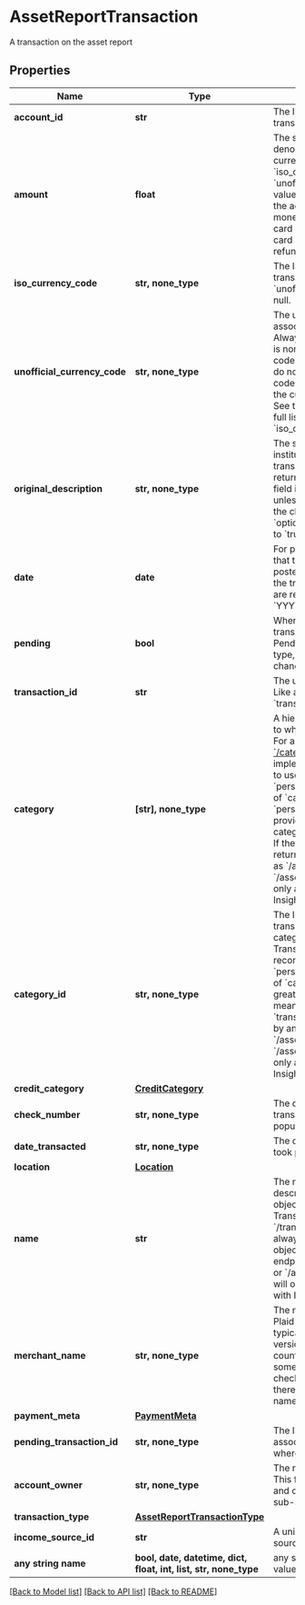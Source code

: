 # AssetReportTransaction

A transaction on the asset report

## Properties
Name | Type | Description | Notes
------------ | ------------- | ------------- | -------------
**account_id** | **str** | The ID of the account in which this transaction occurred. | 
**amount** | **float** | The settled value of the transaction, denominated in the transactions&#39;s currency, as stated in &#x60;iso_currency_code&#x60; or &#x60;unofficial_currency_code&#x60;. Positive values when money moves out of the account; negative values when money moves in. For example, debit card purchases are positive; credit card payments, direct deposits, and refunds are negative. | 
**iso_currency_code** | **str, none_type** | The ISO-4217 currency code of the transaction. Always &#x60;null&#x60; if &#x60;unofficial_currency_code&#x60; is non-null. | 
**unofficial_currency_code** | **str, none_type** | The unofficial currency code associated with the transaction. Always &#x60;null&#x60; if &#x60;iso_currency_code&#x60; is non-&#x60;null&#x60;. Unofficial currency codes are used for currencies that do not have official ISO currency codes, such as cryptocurrencies and the currencies of certain countries.  See the [currency code schema](https://plaid.com/docs/api/accounts#currency-code-schema) for a full listing of supported &#x60;iso_currency_code&#x60;s. | 
**original_description** | **str, none_type** | The string returned by the financial institution to describe the transaction. For transactions returned by &#x60;/transactions/get&#x60;, this field is in beta and will be omitted unless the client is both enrolled in the closed beta program and has set &#x60;options.include_original_description&#x60; to &#x60;true&#x60;. | 
**date** | **date** | For pending transactions, the date that the transaction occurred; for posted transactions, the date that the transaction posted. Both dates are returned in an [ISO 8601](https://wikipedia.org/wiki/ISO_8601) format ( &#x60;YYYY-MM-DD&#x60; ). | 
**pending** | **bool** | When &#x60;true&#x60;, identifies the transaction as pending or unsettled. Pending transaction details (name, type, amount, category ID) may change before they are settled. | 
**transaction_id** | **str** | The unique ID of the transaction. Like all Plaid identifiers, the &#x60;transaction_id&#x60; is case sensitive. | 
**category** | **[str], none_type** | A hierarchical array of the categories to which this transaction belongs. For a full list of categories, see [&#x60;/categories/get&#x60;](https://plaid.com/docs/api/products/transactions/#categoriesget).  All Transactions implementations are recommended to use the new &#x60;personal_finance_category&#x60; instead of &#x60;category&#x60;. &#x60;personal_finance_category&#x60; provides more meaningful categorization and greater accuracy.  If the &#x60;transactions&#x60; object was returned by an Assets endpoint such as &#x60;/asset_report/get/&#x60; or &#x60;/asset_report/pdf/get&#x60;, this field will only appear in an Asset Report with Insights. | [optional] 
**category_id** | **str, none_type** | The ID of the category to which this transaction belongs. For a full list of categories, see [&#x60;/categories/get&#x60;](https://plaid.com/docs/api/products/transactions/#categoriesget).  All Transactions implementations are recommended to use the new &#x60;personal_finance_category&#x60; instead of &#x60;category_id&#x60;, as it provides greater accuracy and more meaningful categorization.  If the &#x60;transactions&#x60; object was returned by an Assets endpoint such as &#x60;/asset_report/get/&#x60; or &#x60;/asset_report/pdf/get&#x60;, this field will only appear in an Asset Report with Insights. | [optional] 
**credit_category** | [**CreditCategory**](CreditCategory.md) |  | [optional] 
**check_number** | **str, none_type** | The check number of the transaction. This field is only populated for check transactions. | [optional] 
**date_transacted** | **str, none_type** | The date on which the transaction took place, in IS0 8601 format. | [optional] 
**location** | [**Location**](Location.md) |  | [optional] 
**name** | **str** | The merchant name or transaction description.  If the &#x60;transactions&#x60; object was returned by a Transactions endpoint such as &#x60;/transactions/get&#x60;, this field will always appear. If the &#x60;transactions&#x60; object was returned by an Assets endpoint such as &#x60;/asset_report/get/&#x60; or &#x60;/asset_report/pdf/get&#x60;, this field will only appear in an Asset Report with Insights. | [optional] 
**merchant_name** | **str, none_type** | The merchant name, as enriched by Plaid from the &#x60;name&#x60; field. This is typically a more human-readable version of the merchant counterparty in the transaction. For some bank transactions (such as checks or account transfers) where there is no meaningful merchant name, this value will be &#x60;null&#x60;. | [optional] 
**payment_meta** | [**PaymentMeta**](PaymentMeta.md) |  | [optional] 
**pending_transaction_id** | **str, none_type** | The ID of a posted transaction&#39;s associated pending transaction, where applicable. | [optional] 
**account_owner** | **str, none_type** | The name of the account owner. This field is not typically populated and only relevant when dealing with sub-accounts. | [optional] 
**transaction_type** | [**AssetReportTransactionType**](AssetReportTransactionType.md) |  | [optional] 
**income_source_id** | **str** | A unique identifier for an income source. | [optional] 
**any string name** | **bool, date, datetime, dict, float, int, list, str, none_type** | any string name can be used but the value must be the correct type | [optional]

[[Back to Model list]](../README.md#documentation-for-models) [[Back to API list]](../README.md#documentation-for-api-endpoints) [[Back to README]](../README.md)


